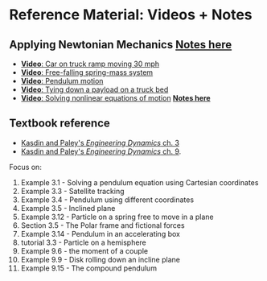 # Reference Material: Videos + Notes

## Applying Newtonian Mechanics [__Notes here__](https://drive.google.com/file/d/1FmJuH_eCVTddrL-rmIThEssO3epMKdoA/view?usp=sharing)
- [**Video**: Car on truck ramp moving 30 mph](https://forms.gle/pE6tQL3axGh7KJ9N8)
- [**Video**: Free-falling spring-mass system](https://forms.gle/CqaFwGDKXbi6cRHN9)
- [**Video**: Pendulum motion](https://forms.gle/PM2JEpo1aCe6zj1v5)
- [**Video**: Tying down a payload on a truck bed](https://forms.gle/sGxf7VzZoPLNBrk79)
- [**Video**: Solving nonlinear equations of motion](https://forms.gle/115BoSNE3R2K2vEv5) [__Notes here__](https://drive.google.com/file/d/1owUZF6me2H9iy-sozoVg20jKa9cPJKqV/view?usp=sharing)
## Textbook reference
* [Kasdin and Paley's _Engineering Dynamics_ ch. 3](https://www.jstor.org/stable/j.ctvcm4ggj.6) 
* [Kasdin and Paley's _Engineering Dynamics_ ch. 9](https://www.jstor.org/stable/j.ctvcm4ggj.12). 

Focus on:

1. Example 3.1 - Solving a pendulum equation using Cartesian coordinates
2. Example 3.3 - Satellite tracking
3. Example 3.4 - Pendulum using different coordinates
4. Example 3.5 - Inclined plane
5. Example 3.12 - Particle on a spring free to move in a plane
6. Section 3.5 - The Polar frame and fictional forces
7. Example 3.14 - Pendulum in an accelerating box
8. tutorial 3.3 - Particle on a hemisphere
9. Example 9.6 - the moment of a couple
10. Example 9.9 - Disk rolling down an incline plane
11. Example 9.15 - The compound pendulum
